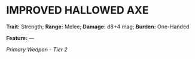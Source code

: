 # IMPROVED HALLOWED AXE

**Trait:** Strength; **Range:** Melee; **Damage:** d8+4 mag; **Burden:** One-Handed

**Feature:** —

*Primary Weapon - Tier 2*
